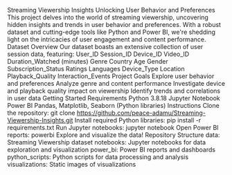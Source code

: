 Streaming Viewership Insights
Unlocking User Behavior and Preferences
This project delves into the world of streaming viewership, uncovering hidden insights and trends in user behavior and preferences. With a robust dataset and cutting-edge tools like Python and Power BI, we're shedding light on the intricacies of user engagement and content performance.
Dataset Overview
Our dataset boasts an extensive collection of user session data, featuring:
User_ID
Session_ID
Device_ID
Video_ID
Duration_Watched (minutes)
Genre
Country
Age
Gender
Subscription_Status
Ratings
Languages
Device_Type
Location
Playback_Quality
Interaction_Events
Project Goals
Explore user behavior and preferences
Analyze genre and content performance
Investigate device and playback quality impact on viewership
Identify trends and correlations in user data
Getting Started
Requirements
Python 3.8.18
Jupyter Notebook
Power BI
Pandas, Matplotlib, Seaborn (Python libraries)
Instructions
Clone the repository: git clone https://github.com/peace-adamu/Streaming-Viewership-Insights.git
Install required Python libraries: pip install -r requirements.txt
Run Jupyter notebooks: jupyter notebook
Open Power BI reports: powerbi
Explore and visualize the data!
Repository Structure
data: Streaming Viewership dataset
notebooks: Jupyter notebooks for data exploration and visualization
power_bi: Power BI reports and dashboards
python_scripts: Python scripts for data processing and analysis
visualizations: Static images of visualizations
